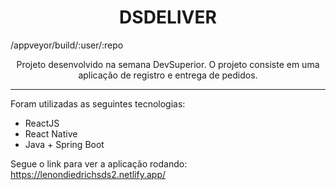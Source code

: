 <h1 align="center">DSDELIVER</h1>
/appveyor/build/:user/:repo
<p align="center">Projeto desenvolvido na semana DevSuperior.
O projeto consiste em uma aplicação de registro e entrega de pedidos.</p>
<hr/>
<p align="left">Foram utilizadas as seguintes tecnologias:</p>
<ul>
  <li>ReactJS</li>
  <li>React Native</li>
  <li>Java + Spring Boot</li>
</ul>


Segue o link para ver a aplicação rodando: https://lenondiedrichsds2.netlify.app/
